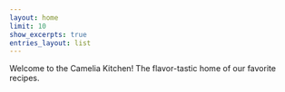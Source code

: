 ```yaml
---
layout: home
limit: 10
show_excerpts: true
entries_layout: list
---
```


Welcome to the Camelia Kitchen! The flavor-tastic home of our favorite recipes.